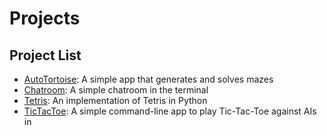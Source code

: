 # Projects

## Project List
* [AutoTortoise](AutoTortoise/README.md): A simple app that generates and solves mazes
* [Chatroom](Chatroom/README.md): A simple chatroom in the terminal
* [Tetris](Tetris/README.md): An implementation of Tetris in Python
* [TicTacToe](TicTacToe/README.md): A simple command-line app to play Tic-Tac-Toe against AIs in